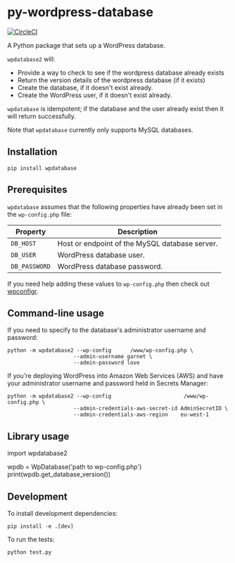 # py-wordpress-database

[![CircleCI](https://circleci.com/gh/ravensorb/py-wordpress-database/tree/master.svg?style=svg)](https://circleci.com/gh/ravensorb/py-wordpress-database/tree/master)

A Python package that sets up a WordPress database.

`wpdatabase2` will:
 - Provide a way to check to see if the wordpress database already exists
 - Return the version details of the wordpress database (if it exists)
 - Create the database, if it doesn't exist already.
 - Create the WordPress user, if it doesn't exist already.

`wpdatabase` is idempotent; if the database and the user already exist then it will return successfully.

Note that `wpdatabase` currently only supports MySQL databases.

## Installation

```shell
pip install wpdatabase
```

## Prerequisites

`wpdatabase` assumes that the following properties have already been set in the `wp-config.php` file:

| Property      | Description
|-              |-
| `DB_HOST`     | Host or endpoint of the MySQL database server.
| `DB_USER`     | WordPress database user.
| `DB_PASSWORD` | WordPress database password.

If you need help adding these values to `wp-config.php` then check out [wpconfigr](https://github.com/cariad/py-wpconfigr).

## Command-line usage

If you need to specify to the database's administrator username and password:

```shell
python -m wpdatabase2 --wp-config      /www/wp-config.php \
                     --admin-username garnet \
                     --admin-password love
```

If you're deploying WordPress into Amazon Web Services (AWS) and have your administrator username and password held in Secrets Manager:

```shell
python -m wpdatabase2 --wp-config                       /www/wp-config.php \
                     --admin-credentials-aws-secret-id AdminSecretID \
                     --admin-credentials-aws-region    eu-west-1
```

## Library usage

import wpdatabase2

wpdb = WpDatabase('path to wp-config.php')
print(wpdb.get_database_version())

## Development

To install development dependencies:

```shell
pip install -e .[dev]
```

To run the tests:

```shell
python test.py
```
